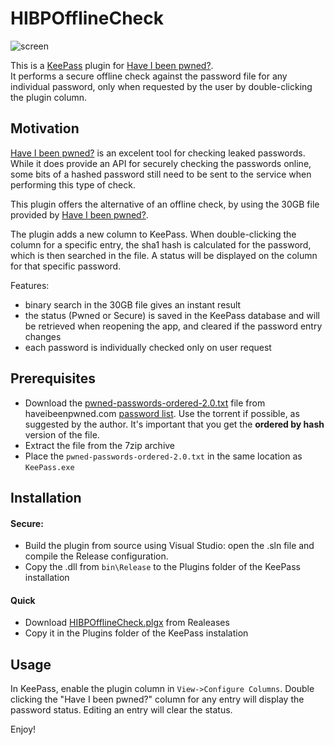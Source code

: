 # HIBPOfflineCheck

![screen](https://user-images.githubusercontent.com/981184/37559417-71ac2bc4-2a2e-11e8-8e3d-5877d9d7a999.png)

This is a [KeePass](https://keepass.info/) plugin for [Have I been pwned?](https://haveibeenpwned.com/).    
It performs a secure offline check against the password file for any individual password, 
only when requested by the user by double-clicking the plugin column.

## Motivation

[Have I been pwned?](https://haveibeenpwned.com/) is an excelent tool for checking leaked passwords.
While it does provide an API for securely checking the passwords online, some bits of a hashed password still need
to be sent to the service when performing this type of check.

This plugin offers the alternative of an offline check, by using the 30GB file provided by [Have I been pwned?](https://haveibeenpwned.com/).

The plugin adds a new column to KeePass. When double-clicking the column for a specific entry, the sha1 hash is calculated for the password,
which is then searched in the file. A status will be displayed on the column for that specific password.

Features:

- binary search in the 30GB file gives an instant result
- the status (Pwned or Secure) is saved in the KeePass database and will be retrieved when reopening the app, and cleared if the password entry changes
- each password is individually checked only on user request

## Prerequisites

- Download the [pwned-passwords-ordered-2.0.txt](https://downloads.pwnedpasswords.com/passwords/pwned-passwords-2.0.txt.7z.torrent) file from 
haveibeenpwned.com [password list](https://haveibeenpwned.com/Passwords). Use the torrent if possible, as suggested by the author. It's important
that you get the __ordered by hash__ version of the file.
- Extract the file from the 7zip archive
- Place the `pwned-passwords-ordered-2.0.txt` in the same location as `KeePass.exe`

## Installation

#### Secure:

- Build the plugin from source using Visual Studio: open the .sln file and compile the Release configuration.
- Copy the .dll from `bin\Release` to the Plugins folder of the KeePass installation

#### Quick

- Download [HIBPOfflineCheck.plgx](https://github.com/mihaifm/HIBPOfflineCheck/releases/download/1.0.0/HIBPOfflineCheck.plgx) from Realeases
- Copy it in the Plugins folder of the KeePass instalation

## Usage

In KeePass, enable the plugin column in `View->Configure Columns`. Double clicking the "Have I been pwned?" column for any entry will display
the password status. Editing an entry will clear the status.

Enjoy!

